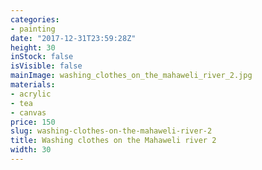 ```yaml
---
categories:
- painting
date: "2017-12-31T23:59:28Z"
height: 30
inStock: false
isVisible: false
mainImage: washing_clothes_on_the_mahaweli_river_2.jpg
materials:
- acrylic
- tea
- canvas
price: 150
slug: washing-clothes-on-the-mahaweli-river-2
title: Washing clothes on the Mahaweli river 2
width: 30
---
```


